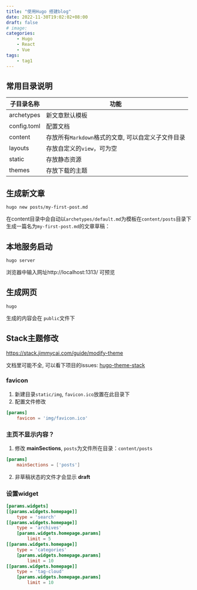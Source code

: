 ```yaml
---
title: "使用Hugo 搭建blog"
date: 2022-11-30T19:02:02+08:00
draft: false
# image: 
categories:
    - Hugo 
    - React
    - Vue
tags:
    - tag1
---
```



## 常用目录说明


| 子目录名称  | 功能                                                                        |
| ----------- | ------------------------------------------------------------------------  |
| archetypes  | 新文章默认模板                                                              |
| config.toml | 配置文档                                                                   |
| content     | 存放所有`Markdown`格式的文章, 可以自定义子文件目录                              |
| layouts     | 存放自定义的`view`，可为空                                                   |
| static      | 存放静态资源                                                                |
| themes      | 存放下载的主题                                                              |


## 生成新文章

`hugo new posts/my-first-post.md`

在content目录中会自动以`archetypes/default.md`为模板在`content/posts`目录下生成一篇名为`my-first-post.md`的文章草稿：

## 本地服务启动

`hugo server`

浏览器中输入网址http://localhost:1313/ 可预览

## 生成网页

`hugo`

生成的内容会在 `public`文件下


## Stack主题修改

https://stack.jimmycai.com/guide/modify-theme

文档里可能不全, 可以看下项目的issues: [hugo-theme-stack](https://github.com/CaiJimmy/hugo-theme-stack)

### favicon

1. 新建目录`static/img`, `favicon.ico`放置在此目录下
2. 配置文件修改

```toml
[params]
    favicon = 'img/favicon.ico'
```

### 主页不显示内容？

1. 修改 **mainSections**, `posts`为文件所在目录：`content/posts`

```toml
[params]
    mainSections = ['posts']
```

2. 非草稿状态的文件才会显示 **draft**

### 设置widget

```toml
[params.widgets]
[[params.widgets.homepage]]
    type = 'search'
[[params.widgets.homepage]]
    type = 'archives'
    [params.widgets.homepage.params]
        limit = 5
[[params.widgets.homepage]]
    type = 'categories'
    [params.widgets.homepage.params]
        limit = 10
[[params.widgets.homepage]]
    type = 'tag-cloud'
    [params.widgets.homepage.params]
        limit = 10
```